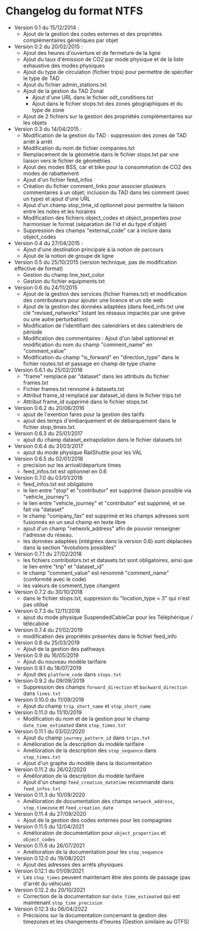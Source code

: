 # Changelog du format NTFS

* Version 0.1 du 15/12/2014 :
    * Ajout de la gestion des codes externes et des propriétés complémentaires génériques par objet
* Version 0.2 du 20/02/2015 :
    * Ajout des heures d'ouverture et de fermeture de la ligne
    * Ajout du taux d'émission de CO2 par mode physique et de la liste exhaustive des modes physiques
    * Ajout du type de circulation (fichier trips) pour permettre de spécifier le type de TAD
    * Ajout du fichier admin_stations.txt
    * Ajout de la gestion du TAD Zonal
        * Ajout d'une URL dans le fichier odt_conditions.txt
        * Ajout dans le fichier stops.txt des zones géographiques et du type de zone
    * Ajout de 2 fichiers sur la gestion des propriétés complémentaires sur les objets
* Version 0.3 du 14/04/2015 :
    * Modification de la gestion du TAD : suppression des zones de TAD arrêt à arrêt
    * Modification du nom de fichier companies.txt
    * Remplacement de la géométrie dans le fichier stops.txt par une liaison vers le fichier de géométries
    * Ajout des modes BSS, car et bike pour la consommation de CO2 des modes de rabattement
    * Ajout d'un fichier feed_infos
    * Création du fichier comment_links pour associer plusieurs commentaires à un objet; inclusion du TAD dans les comment (avec un type) et ajout d'une URL
    * Ajout d'un champ stop_time_id optionnel pour permettre la liaison entre les notes et les horaires
    * Modification des fichiers object_codes et object_properties pour harmoniser le format (séparation de l'id et du type d'objet)
    * Suppression des champs "external_code" car à inclure dans object_codes
* Version 0.4 du 27/04/2015 :
    * Ajout d'une destination principale à la notion de parcours
    * Ajout de la notion de groupe de ligne
* Version 0.5 du 25/10/2015 (version technique, pas de modification effective de format)
    * Gestion du champ line_text_color
    * Gestion du fichier equipments.txt
* Version 0.6 du 24/11/2015
    * Ajout de la gestion des services (fichier frames.txt) et modification des contributeurs pour ajouter une licence et un site web
    * Ajout de la gestion des données adaptées (dans feed_info.txt une clé "revised_networks" listant les réseaux impactés par une grève ou une autre perturbation)
    * Modification de l'identifiant des calendriers et des calendriers de période
    * Modification des commentaires : Ajout d'un label optionnel et modification du nom du champ "comment_name" en "comment_value"
    * Modification du champ "is_forward" en "direction_type" dans le fichier routes.txt et passage en champ de type chaine
* Version 0.6.1 du 25/02/2016
    * "frame" remplacé par "dataset" dans les attributs du fichier frames.txt
    * Fichier frames.txt rennomé à datasets.txt
    * Attribut frame_id remplacé par dataset_id dans le fichier trips.txt
    * Attribut frame_id supprimé dans le fichier stops.txt
* Version 0.6.2 du 20/06/2016
    * ajout de l'exention fares pour la gestion des tarifs
    * ajout des temps d'embarquement et de débarquement dans le fichier stop_times.txt.
* Version 0.6.3 du 25/01/2017
    * ajout du champ dataset_extrapolation dans le fichier datasets.txt
* Version 0.6.4 du 31/03/2017
    * ajout du mode physique RailShuttle pour les VAL
* Version 0.6.5 du 02/01/2018
    * precision sur les arrival/departure times
    * feed_infos.txt est optionnel en 0.6
* Version 0.7.0 du 03/01/2018
    * feed_infos.txt est obligatoire
    * le lien entre "stop" et "contributor" est supprimé (liaison possible via "vehicle_journey")
    * le lien entre "vehicle_journey" et "contributor" est supprimé, et se fait via "dataset"
    * le champ "company_fax" est supprimé et les champs adresses sont fusionnés en un seul champ en texte libre
    * ajout d'un champ "network_address" afin de pouvoir renseigner l'adresse du réseau.
    * les données adaptées (intégrées dans la version 0.6) sont déplacées dans la section "évolutions possibles"
* Version 0.7.1 du 27/02/2018
    * les fichiers contributors.txt et datasets.txt sont obligatoires, ainsi que le lien entre "trip" et "dataset_id"
    * le champ "comment_value" est renommé "comment_name" (conformité avec le code)
    * les valeurs de comment_type changent
* Version 0.7.2 du 30/10/2018
    * dans le fichier stops.txt, suppresion du "location_type = 3" qui n'est pas utilisé
* Version 0.7.3 du 12/11/2018
    * ajout du mode physique SuspendedCableCar pour les Téléphérique / télécabine
* Version 0.7.4 du 21/02/2019
    * modification des propriétés présentes dans le fichier feed_info
* Version 0.8 du 25/03/2019
    * Ajout de la gestion des pathways
* Version 0.9 du 16/05/2019
    * Ajout du nouveau modèle tarifaire
* Version 0.9.1 du 18/07/2019
    * Ajout des `platform_code` dans `stops.txt`
* Version 0.9.2 du 09/09/2019
    * Suppression des champs `forward_direction` et `backward_direction` dans `lines.txt`
* Version 0.10.0 du 11/09/2019
    * Ajout du champ `trip_short_name` et `stop_short_name`
* Version 0.11.0 du 11/10/2019
    * Modification du nom et de la gestion pour le champ `date_time_estimated` dans `stop_times.txt`
* Version 0.11.1 du 03/02/2020
    * Ajout du champ `journey_pattern_id` dans `trips.txt`
    * Amélioration de la description du modèle tarifaire
    * Amélioration de la description des `stop_sequence` dans `stop_times.txt`
    * Ajout d'un graphe du modèle dans la documentation
* Version 0.11.2 du 26/02/2020
    * Amélioration de la description du modèle tarifaire
    * Ajout d'un champ `feed_creation_datetime` recommandé dans `feed_infos.txt`
* Version 0.11.3 du 10/09/2020
    * Amélioration de documentation des champs `network_address`, `stop_timezone` et `feed_creation_date`
* Version 0.11.4 du 27/09/2020
    * Ajout de la gestion des codes externes pour les compagnies
* Version 0.11.5 du 12/04/2021
    * Amélioration de documentation pour `object_properties` et `object_codes`
* Version 0.11.6 du 26/07/2021
    * Amélioration de la documentation pour les `stop_sequence`
* Version 0.12.0 du 19/08/2021
    * Ajout des adresses des arrêts physiques
* Version 0.12.1 du 01/09/2021
    * Les `stop_times` peuvent maintenant être des points de passage (pas d'arrêt du véhicule)
* Version 0.12.2 du 20/10/2021
    * Correction de la documentation sur `date_time_estimated` qui est maintenant `stop_time_precision`
* Version 0.12.3 du 06/04/2022
    * Précisions sur la documentation concernant la gestion des timezones et les changements d'heures (Gestion similaire au GTFS)